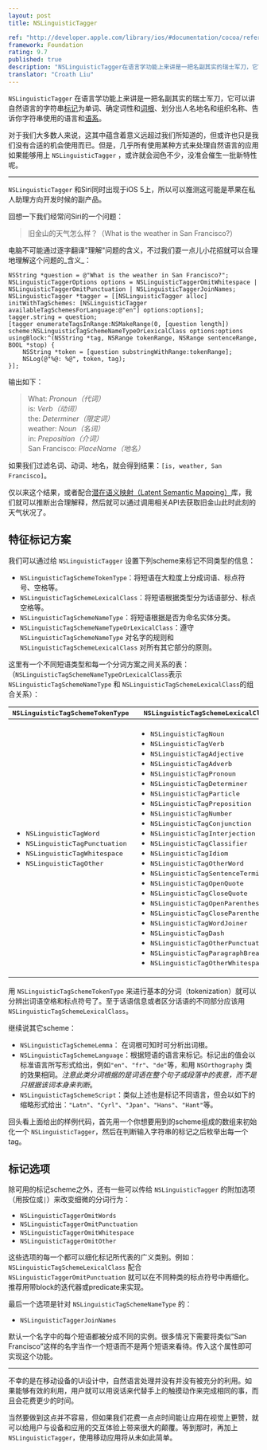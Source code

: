 ```yaml
---
layout: post
title: NSLinguisticTagger

ref: "http://developer.apple.com/library/ios/#documentation/cocoa/reference/NSLinguisticTagger_Class/Reference/Reference.html"
framework: Foundation
rating: 9.7
published: true
description: "NSLinguisticTagger在语言学功能上来讲是一把名副其实的瑞士军刀，它可以讲自然语言的字符串标记为单词、确定词性和词根、划分出人名地名和组织名称、告诉你字符串使用的语言和语系。"
translator: "Croath Liu"
---
```


`NSLinguisticTagger` 在语言学功能上来讲是一把名副其实的瑞士军刀，它可以讲自然语言的字符串[标记](http://en.wikipedia.org/wiki/Tokenization)为单词、确定词性和[词根](http://en.wikipedia.org/wiki/Word_stem)、划分出人名地名和组织名称、告诉你字符串使用的语言和[语系](http://en.wikipedia.org/wiki/Writing_system)。

对于我们大多数人来说，这其中蕴含着意义远超过我们所知道的，但或许也只是我们没有合适的机会使用而已。但是，几乎所有使用某种方式来处理自然语言的应用如果能够用上 `NSLinguisticTagger` ，或许就会润色不少，没准会催生一批新特性呢。

---

`NSLinguisticTagger` 和Siri同时出现于iOS 5上，所以可以推测这可能是苹果在私人助理方向开发时候的副产品。

回想一下我们经常问Siri的一个问题：

> 旧金山的天气怎么样？（What is the weather in San Francisco?）

电脑不可能通过逐字翻译"理解"问题的含义，不过我们耍一点儿小花招就可以合理地理解这个问题的_含义_：

~~~{objective-c}
NSString *question = @"What is the weather in San Francisco?";
NSLinguisticTaggerOptions options = NSLinguisticTaggerOmitWhitespace | NSLinguisticTaggerOmitPunctuation | NSLinguisticTaggerJoinNames;
NSLinguisticTagger *tagger = [[NSLinguisticTagger alloc] initWithTagSchemes: [NSLinguisticTagger availableTagSchemesForLanguage:@"en"] options:options];
tagger.string = question;
[tagger enumerateTagsInRange:NSMakeRange(0, [question length]) scheme:NSLinguisticTagSchemeNameTypeOrLexicalClass options:options usingBlock:^(NSString *tag, NSRange tokenRange, NSRange sentenceRange, BOOL *stop) {
    NSString *token = [question substringWithRange:tokenRange];
    NSLog(@"%@: %@", token, tag);
}];
~~~

输出如下：

> What: _Pronoun（代词）_  
> is: _Verb（动词）_  
> the: _Determiner（限定词）_  
> weather: _Noun（名词）_  
> in: _Preposition（介词）_  
> San Francisco: _PlaceName（地名）_

如果我们过滤名词、动词、地名，就会得到结果：`[is, weather, San Francisco]`。

仅以来这个结果，或者配合[潜在语义映射（Latent Semantic Mapping）](http://developer.apple.com/library/mac/#documentation/LatentSemanticMapping/Reference/LatentSemanticMapping_header_reference/Reference/reference.html)库，我们就可以推断出合理解释，然后就可以通过调用相关API去获取旧金山此时此刻的天气状况了。

## 特征标记方案

我们可以通过给 `NSLinguisticTagger` 设置下列scheme来标记不同类型的信息：

- `NSLinguisticTagSchemeTokenType`：将短语在大粒度上分成词语、标点符号、空格等。
- `NSLinguisticTagSchemeLexicalClass`：将短语根据类型分为话语部分、标点空格等。
- `NSLinguisticTagSchemeNameType`：将短语根据是否为命名实体分类。
- `NSLinguisticTagSchemeNameTypeOrLexicalClass`：遵守 `NSLinguisticTagSchemeNameType` 对名字的规则和 `NSLinguisticTagSchemeLexicalClass` 对所有其它部分的原则。

这里有一个不同短语类型和每一个分词方案之间关系的表：（`NSLinguisticTagSchemeNameTypeOrLexicalClass`表示`NSLinguisticTagSchemeNameType` 和 `NSLinguisticTagSchemeLexicalClass`的组合关系）：

<table>
  <thead>
    <tr>
      <th><tt>NSLinguisticTagSchemeTokenType</tt></th>
      <th><tt>NSLinguisticTagSchemeLexicalClass</tt></th>
      <th><tt>NSLinguisticTagSchemeNameType</tt></th>
    </tr>
  </thead>
  <tbody>
    <tr>
      <td>
        <ul>
          <li><tt>NSLinguisticTagWord</tt></li>
          <li><tt>NSLinguisticTagPunctuation</tt></li>
          <li><tt>NSLinguisticTagWhitespace</tt></li>
          <li><tt>NSLinguisticTagOther</tt></li>
        </ul>
      </td>
      <td>
        <ul>
          <li><tt>NSLinguisticTagNoun</tt></li>
          <li><tt>NSLinguisticTagVerb</tt></li>
          <li><tt>NSLinguisticTagAdjective</tt></li>
          <li><tt>NSLinguisticTagAdverb</tt></li>
          <li><tt>NSLinguisticTagPronoun</tt></li>
          <li><tt>NSLinguisticTagDeterminer</tt></li>
          <li><tt>NSLinguisticTagParticle</tt></li>
          <li><tt>NSLinguisticTagPreposition</tt></li>
          <li><tt>NSLinguisticTagNumber</tt></li>
          <li><tt>NSLinguisticTagConjunction</tt></li>
          <li><tt>NSLinguisticTagInterjection</tt></li>
          <li><tt>NSLinguisticTagClassifier</tt></li>
          <li><tt>NSLinguisticTagIdiom</tt></li>
          <li><tt>NSLinguisticTagOtherWord</tt></li>
          <li><tt>NSLinguisticTagSentenceTerminator</tt></li>
          <li><tt>NSLinguisticTagOpenQuote</tt></li>
          <li><tt>NSLinguisticTagCloseQuote</tt></li>
          <li><tt>NSLinguisticTagOpenParenthesis</tt></li>
          <li><tt>NSLinguisticTagCloseParenthesis</tt></li>
          <li><tt>NSLinguisticTagWordJoiner</tt></li>
          <li><tt>NSLinguisticTagDash</tt></li>
          <li><tt>NSLinguisticTagOtherPunctuation</tt></li>
          <li><tt>NSLinguisticTagParagraphBreak</tt></li>
          <li><tt>NSLinguisticTagOtherWhitespace</tt></li>
        </ul>
      </td>
      <td>
        <ul>
          <li><tt>NSLinguisticTagPersonalName</tt></li>
          <li><tt>NSLinguisticTagPlaceName</tt></li>
          <li><tt>NSLinguisticTagOrganizationName</tt></li>
        </ul>
      </td>
    </tr>
  </tbody>
</table>

用 `NSLinguisticTagSchemeTokenType` 来进行基本的分词（tokenization）就可以分辨出词语空格和标点符号了。至于话语信息或者区分话语的不同部分应该用 `NSLinguisticTagSchemeLexicalClass`。

继续说其它scheme：

- `NSLinguisticTagSchemeLemma`： 在词根可知时可分析出词根。
- `NSLinguisticTagSchemeLanguage`：根据短语的语言来标记。标记出的值会以标准语言所写形式给出，例如`"en"`、`"fr"`、`"de"`等，和用 `NSOrthography` 类的效果相同。_注意此类分词根据的是词语在整个句子或段落中的表意，而不是只根据该词本身来判断_。
- `NSLinguisticTagSchemeScript`：类似上述也是标记不同语言，但会以如下的缩略形式给出：`"Latn"`、`"Cyrl"`、`"Jpan"`、`"Hans"`、`"Hant"`等。

回头看上面给出的样例代码，首先用一个你想要用到的scheme组成的数组来初始化一个 `NSLinguisticTagger`，然后在判断输入字符串的标记之后枚举出每一个tag。

## 标记选项

除可用的标记scheme之外，还有一些可以传给 `NSLinguisticTagger` 的附加选项（用按位或`|`）来改变细微的分词行为：

- `NSLinguisticTaggerOmitWords`
- `NSLinguisticTaggerOmitPunctuation`
- `NSLinguisticTaggerOmitWhitespace`
- `NSLinguisticTaggerOmitOther`

这些选项的每一个都可以细化标记所代表的广义类别。例如：`NSLinguisticTagSchemeLexicalClass` 配合 `NSLinguisticTaggerOmitPunctuation` 就可以在不同种类的标点符号中再细化。推荐用带block的迭代器或predicate来实现。

最后一个选项是针对 `NSLinguisticTagSchemeNameType` 的：

- `NSLinguisticTaggerJoinNames`

默认一个名字中的每个短语都被分成不同的实例。很多情况下需要将类似“San Francisco”这样的名字当作一个短语而不是两个短语来看待。传入这个属性即可实现这个功能。

---

不幸的是在移动设备的UI设计中，自然语言处理并没有并没有被充分的利用。如果能够有效的利用，用户就可以用说话来代替手上的触摸动作来完成相同的事，而且会花费更少的时间。

当然要做到这点并不容易，但如果我们花费一点点时间能让应用在视觉上更赞，就可以给用户与设备和应用的交互体验上带来很大的颠覆。等到那时，再加上 `NSLinguisticTagger`，使用移动应用将从未如此简单。

